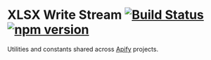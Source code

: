 # XLSX Write Stream [![Build Status](https://travis-ci.org/apifytech/apify-shared-js.svg)](https://travis-ci.org/apifytech/apify-shared-js) [![npm version](https://badge.fury.io/js/apify-shared.svg)](http://badge.fury.io/js/apify-shared)

Utilities and constants shared across <a href="https://www.apify.com">Apify</a> projects.
